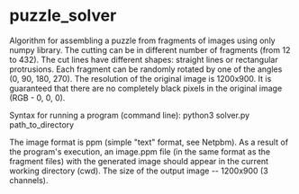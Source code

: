 # puzzle_solver

Algorithm for assembling a puzzle from fragments of images using only numpy library. 
The cutting can be in different number of fragments (from 12 to 432). 
The cut lines have different shapes: straight lines or rectangular protrusions. 
Each fragment can be randomly rotated by one of the angles (0, 90, 180, 270). 
The resolution of the original image is 1200x900.
It is guaranteed that there are no completely black pixels in the original image (RGB - 0, 0, 0).

Syntax for running a program (command line): python3 solver.py path_to_directory

The image format is ppm (simple "text" format, see Netpbm). 
As a result of the program's execution, an image.ppm file (in the same format as the fragment files) with the generated image should appear in the current working directory (cwd). The size of the output image -- 1200x900 (3 channels).
